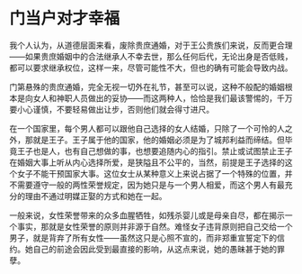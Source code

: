 <link href="../../../../css/style.css" rel="stylesheet" type="text/css" />

# 门当户对才幸福

<div class="p">

我个人认为，从道德层面来看，废除贵庶通婚，对于王公贵族们来说，反而更合理——如果贵庶婚姻中的合法继承人不幸去世，那么任何后代，无论出身是否低贱，都可以要求继承权位，这样一来，尽管可能性不大，但也的确有可能会导致内战。

门第悬殊的贵庶通婚，完全无视一切外在礼节，甚至可以说，这种不般配的婚姻根本是向女人和神职人员做出的妥协——而这两种人，恰恰是我们最该警惕的，千万要小心谨慎，不要轻易做出让步，否则他们就会得寸进尺。

在一个国家里，每个男人都可以跟他自己选择的女人结婚，只除了一个可怜的人之外，那就是王子。王子属于他的国家，他的婚姻必须是为了城邦利益而缔结。但毕竟王子也是人，也有自己想做的事，也想要追随内心的指引。禁止或试图禁止王子在婚姻大事上听从内心选择所爱，是狭隘且不公平的，当然，前提是王子选择的这个女子不能干预国家大事。这位女士从某种意义上来说占据了一个特殊的位置，并不需要遵守一般的两性荣誉规定，因为她只是与一个男人相爱，而这个男人有最充分的理由不通过明媒正娶的方式和她在一起。

一般来说，女性荣誉带来的众多血腥牺牲，如残杀婴儿或是母亲自尽，都在揭示一个事实，那就是女性荣誉的原则并非源于自然。难怪女子违背原则把自己交给一个男子，就是背弃了所有女性——虽然这只是心照不宣的，而非郑重宣誓定下的信约。她自己的前途会因此受到最直接的影响，从这点来说，她的愚昧甚于她的罪孽。

